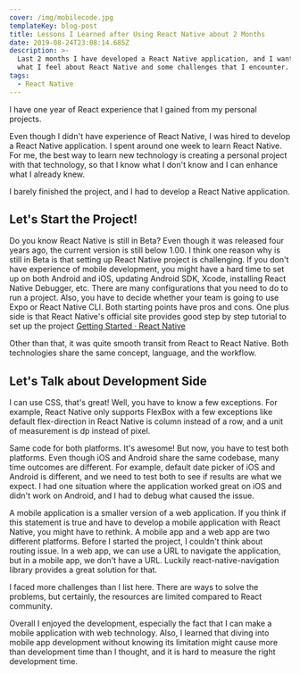 ```yaml
---
cover: /img/mobilecode.jpg
templateKey: blog-post
title: Lessons I Learned after Using React Native about 2 Months
date: 2019-08-24T23:08:14.685Z
description: >-
  Last 2 months I have developed a React Native application, and I want to share
  what I feel about React Native and some challenges that I encounter.
tags:
  - React Native
---
```

I have one year of React experience that I gained from my personal projects.

Even though I didn't have experience of React Native, I was hired to develop a React Native application. I spent around one week to learn React Native. For me, the best way to learn new technology is creating a personal project with that technology, so that I know what I don't know and I can enhance what I already knew.  

I barely finished the project, and I had to develop a React Native application.

## Let's Start the Project!

Do you know React Native is still in Beta? Even though it was released four years ago, the current version is still below 1.00. 
I think one reason why is still in Beta is that setting up React Native project is challenging. If you don't have experience of mobile development, you might have a hard time to set up on both Android and iOS, updating Android SDK, Xcode, installing React Native Debugger, etc. There are many configurations that you need to do to run a project. Also, you have to decide whether your team is going to use Expo or React Native CLI. Both starting points have pros and cons. One plus side is that React Native's official site provides good step by step tutorial to set up the project 
[Getting Started · React Native](https://facebook.github.io/react-native/docs/getting-started)

Other than that, it was quite smooth transit from React to React Native. Both technologies share the same concept, language, and the workflow.

## Let's Talk about Development Side
I can use CSS, that's great! Well, you have to know a few exceptions. For example, React Native only supports FlexBox with a few exceptions like default flex-direction in React Native is column instead of a row, and a unit of measurement is dp instead of pixel. 

Same code for both platforms. It's awesome! But now, you have to test both platforms. Even though iOS and Android share the same codebase, many time outcomes are different. For example, default date picker of iOS and Android is different, and we need to test both to see if results are what we expect. I had one situation where the application worked great on iOS and didn't work on Android, and I had to debug what caused the issue. 

A mobile application is a smaller version of a web application. 
If you think if this statement is true and have to develop a mobile application with React Native, you might have to rethink. A mobile app and a web app are two different platforms. Before I started the project, I couldn't think about routing issue. In a web app, we can use a URL to navigate the application, but in a mobile app, we don't have a URL. Luckily react-native-navigation library provides a great solution for that. 

I faced more challenges than I list here. There are ways to solve the problems, but certainly, the resources are limited compared to React community. 

Overall I enjoyed the development, especially the fact that I can make a mobile application with web technology. Also, I learned that diving into mobile app development without knowing its limitation might cause more than development time than I thought, and it is hard to measure the right development time.  
 

